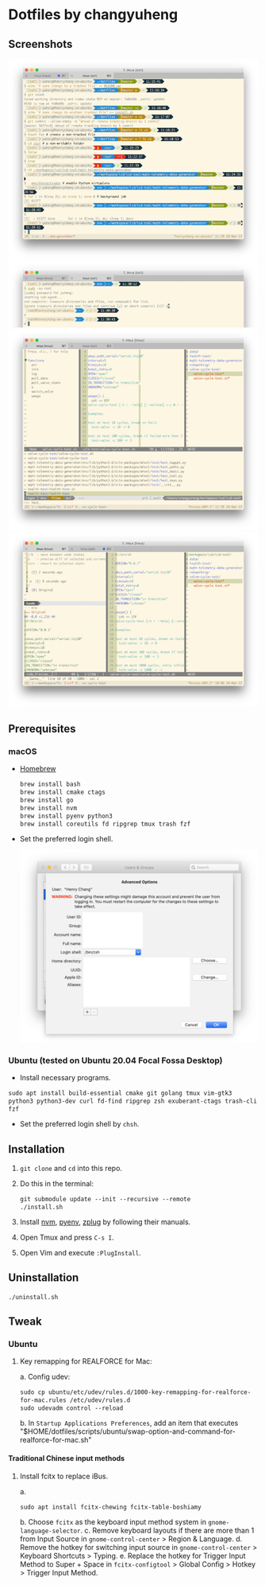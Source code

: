 # Dotfiles by changyuheng

## Screenshots

![](screenshots/git.png)
![](screenshots/root.png)
![](screenshots/vim-ctrl-p.png)
![](screenshots/vim.png)

## Prerequisites

### macOS

- [Homebrew](http://brew.sh/)

    ```
    brew install bash
    brew install cmake ctags
    brew install go
    brew install nvm
    brew install pyenv python3
    brew install coreutils fd ripgrep tmux trash fzf
    ```

- Set the preferred login shell.

    ![](screenshots/macos-default-login-shell.png)

### Ubuntu (tested on Ubuntu 20.04 Focal Fossa Desktop)

- Install necessary programs.

```
sudo apt install build-essential cmake git golang tmux vim-gtk3 python3 python3-dev curl fd-find ripgrep zsh exuberant-ctags trash-cli fzf
```

- Set the preferred login shell by `chsh`.

## Installation

1. `git clone` and `cd` into this repo.

2. Do this in the terminal:
    ```
    git submodule update --init --recursive --remote
    ./install.sh
    ```

3. Install [nvm](https://github.com/creationix/nvm), [pyenv](https://github.com/pyenv/pyenv), [zplug](https://github.com/zplug/zplug) by following their manuals.

4. Open Tmux and press `C-s I`.

5. Open Vim and execute `:PlugInstall`.

## Uninstallation

```
./uninstall.sh
```

## Tweak


### Ubuntu

1. Key remapping for REALFORCE for Mac:

    a. Config udev:
    ```
    sudo cp ubuntu/etc/udev/rules.d/1000-key-remapping-for-realforce-for-mac.rules /etc/udev/rules.d
    sudo udevadm control --reload
    ```
    b. In `Startup Applications Preferences`, add an item that executes "$HOME/dotfiles/scripts/ubuntu/swap-option-and-command-for-realforce-for-mac.sh"

#### Traditional Chinese input methods

1. Install fcitx to replace iBus.

    a.
    ```
    sudo apt install fcitx-chewing fcitx-table-boshiamy
    ```
    b. Choose `fcitx` as the keyboard input method system in `gnome-language-selector`.
    c. Remove keyboard layouts if there are more than 1 from Input Source in `gnome-control-center` > Region & Language.
    d. Remove the hotkey for switching input source in `gnome-control-center` > Keyboard Shortcuts > Typing.
    e. Replace the hotkey for Trigger Input Method to Super + Space in `fcitx-configtool` > Global Config > Hotkey > Trigger Input Method.
